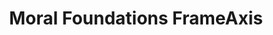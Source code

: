 ---
name: moral_foundations_frameaxis
permalink: /methods/moral_foundations_frameaxis/
title: "Moral Foundations FrameAxis"
layout: default
github: https://github.com/negar-mokhberian/Moral_Foundation_FrameAxis
---